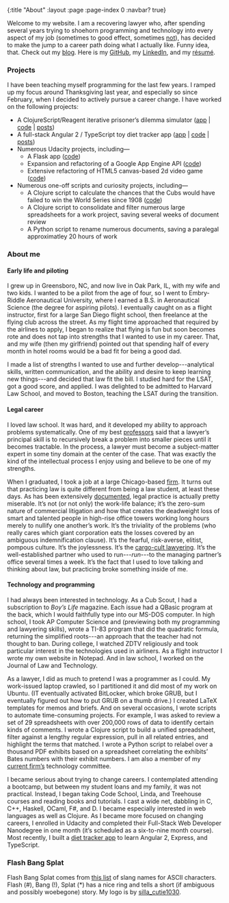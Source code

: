 {:title "About"
 :layout :page
 :page-index 0
 :navbar? true}

Welcome to my website. I am a recovering lawyer who, after spending several
years trying to shoehorn programming and technology into every aspect of
my job (sometimes to good effect, sometimes
[not](https://xkcd.com/1319/)), has decided to make the jump to a career
path doing what I actually like. Funny idea, that. Check out my
[blog](https://flashbangsplat.com/blog). Here is my 
[GitHub](https://github.com/Ethan826), my
[LinkedIn](https://www.linkedin.com/in/ethan-kent-56b14010), and my
[résumé](https://flashbangsplat.com/public/resume.pdf).

### Projects

I have been teaching myself programming for the last few years. I ramped up
my focus around Thanksgiving last year, and especially so since February, when
I decided to actively pursue a career change. I have worked on the following projects:

-   A ClojureScript/Reagent iterative prisoner’s dilemma simulator
    ([app](https://flashbangsplat.com/prisoner/) |
    [code](https://github.com/Ethan826/prisoners-dilemma) |
    [posts](https://flashbangsplat.com/blog/tags-output/prisoner%E2%80%99s%20dilemma/))
-   A full-stack Angular 2 / TypeScript toy diet tracker app
    ([app](https://flashbangsplat.com/diet-tracker) |
    [code](https://github.com/Ethan826/diet-tracker) |
    [posts](https://flashbangsplat.com/blog/tags-output/diet%20tracker/))
-   Numerous Udacity projects, including—
    -   A Flask app
        ([code](https://github.com/Ethan826/udacity-catalog))
    -   Expansion and refactoring of a Google App Engine API
        ([code](https://github.com/Ethan826/udacity-conference))
    -   Extensive refactoring of HTML5 canvas-based 2d video game
        ([code](https://github.com/Ethan826/udacity-arcade))
-   Numerous one-off scripts and curiosity projects, including—
    -   A Clojure script to calculate the chances that the Cubs would
        have failed to win the World Series since 1908
        ([code](https://gist.github.com/Ethan826/2261d13d467789f2996e))
    -   A Clojure script to consolidate and filter numerous large
        spreadsheets for a work project, saving several weeks of
        document review
    -   A Python script to rename numerous documents, saving a paralegal
        approximatley 20 hours of work

### About me

#### Early life and piloting

I grew up in Greensboro, NC, and now live in Oak Park, IL, with my wife
and two kids. I wanted to be a pilot from the age of four, so I went to
Embry-Riddle Aeronautical University, where I earned a B.S. in
Aeronautical Science (the degree for aspiring pilots). I eventually
caught on as a flight instructor, first for a large San Diego flight
school, then freelance at the flying club across the street. As my
flight time approached that required by the airlines to apply, I began
to realize that flying is fun but soon becomes rote and does not tap
into strengths that I wanted to use in my career. That, and my wife
(then my girlfriend) pointed out that spending half of every month in
hotel rooms would be a bad fit for being a good dad.

I made a list of strengths I wanted to use and further
develop---analytical skills, written communication, and the ability and
desire to keep learning new things---and decided that law fit the bill.
I studied hard for the LSAT, got a good score, and applied. I was
delighted to be admitted to Harvard Law School, and moved to Boston,
teaching the LSAT during the transition.

#### Legal career

I loved law school. It was hard, and it developed my ability to approach
problems systematically. One of my best
[professors](https://its.law.nyu.edu/facultyprofiles/index.cfm?fuseaction=profile.overview&personid=23845)
said that a lawyer’s principal skill is to recursively break a problem
into smaller pieces until it becomes tractable. In the process, a lawyer
must become a subject-matter expert in some tiny domain at the center of
the case. That was exactly the kind of the intellectual process I enjoy
using and believe to be one of my strengths.

When I graduated, I took a job at a large Chicago-based
[firm](https://jenner.com/). It turns out that practicing law is quite
different from being a law student, at least these days. As has been
extensively
[documented](http://www.theatlantic.com/business/archive/2014/07/the-only-job-with-an-industry-devoted-to-helping-people-quit/375199/),
legal practice is actually pretty miserable. It’s not (or not only) the
work-life balance; it’s the zero-sum nature of commercial litigation and
how that creates the deadweight loss of smart and talented people in
high-rise office towers working long hours merely to nullify one
another’s work. It’s the triviality of the problems (who really cares
which giant corporation eats the losses covered by an ambiguous
indemnification clause). It’s the fearful, risk-averse, elitist, pompous
culture. It’s the joylessness. It’s the [cargo-cult lawyering](https://twitter.com/mbutterick/status/105336038343450624).
It’s the well-established partner who used to run---*run*---to the
managing partner’s office several times a week. It’s the fact that I
used to love talking and thinking about law, but practicing broke
something inside of me.

#### Technology and programming

I had always been interested in technology. As a Cub Scout, I had a
subscription to *Boy’s Life* magazine. Each issue had a QBasic program
at the back, which I would faithfully type into our MS-DOS computer. In
high school, I took AP Computer Science and (previewing both my
programming and lawyering skills), wrote a TI-83 program that did the
quadratic formula, returning the simplified roots---an approach that the
teacher had not thought to ban. During college, I watched ZDTV
religiously and took particular interest in the technologies used in
airliners. As a flight instructor I wrote my own website in Notepad. And
in law school, I worked on the Journal of Law and Technology.

As a lawyer, I did as much to pretend I was a programmer as I could. My
work-issued laptop crawled, so I partitioned it and did most of my work
on Ubuntu. (IT eventually activated BitLocker, which broke GRUB, but I
eventually figured out how to put GRUB on a thumb drive.) I created
LaTeX templates for memos and briefs. And on several occasions, I wrote
scripts to automate time-consuming projects. For example, I was asked to
review a set of 29 spreadsheets with over 200,000 rows of data to
identify certain kinds of comments. I wrote a Clojure script to build a
unified spreadsheet, filter against a lengthy regular expression, pull
in all related entries, and highlight the terms that matched. I wrote a
Python script to relabel over a thousand PDF exhibits based on a
spreadsheet correlating the exhibits’ Bates numbers with their exhibit
numbers. I am also a member of my [current
firm’s](http://www.kelleydrye.com) technology committee.

I became serious about trying to change careers. I contemplated
attending a bootcamp, but between my student loans and my family, it was
not practical. Instead, I began taking Code School, Linda, and Treehouse
courses and reading books and tutorials. I cast a wide net, dabbling in
C, C++, Haskell, OCaml, F\#, and D. I became especially interested in
web languages as well as Clojure. As I became more focused on changing
careers, I enrolled in Udacity and completed their Full-Stack Web
Developer Nanodegree in one month (it’s scheduled as a six-to-nine month
course). Most recently, I built a [diet tracker app](https://flashbangsplat.com/diet-tracker) to learn Angular 2,
Express, and TypeScript.

### Flash Bang Splat

Flash Bang Splat comes from [this list](http://blog.codinghorror.com/ascii-pronunciation-rules-for-programmers/)
of slang names for ASCII characters. Flash (\#), Bang (!), Splat (\*)
has a nice ring and tells a short (if ambiguous and possibly woebegone)
story. My logo is by
[silla\_cutie1030](https://www.fiverr.com/silla_cutie1030).

